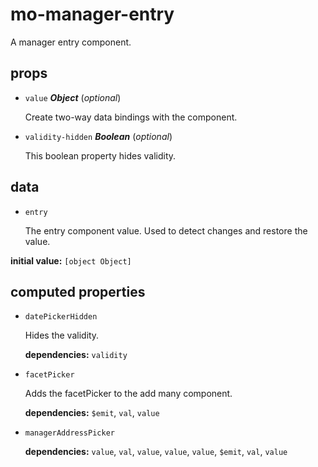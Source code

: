 # mo-manager-entry 

A manager entry component. 

## props 

- `value` ***Object*** (*optional*) 

  Create two-way data bindings with the component. 

- `validity-hidden` ***Boolean*** (*optional*) 

  This boolean property hides validity. 

## data 

- `entry` 

  The entry component value.
  Used to detect changes and restore the value. 

**initial value:** `[object Object]` 

## computed properties 

- `datePickerHidden` 

  Hides the validity. 

   **dependencies:** `validity` 

- `facetPicker` 

  Adds the facetPicker to the add many component. 

   **dependencies:** `$emit`, `val`, `value` 

- `managerAddressPicker` 

   **dependencies:** `value`, `val`, `value`, `value`, `value`, `$emit`, `val`, `value` 



